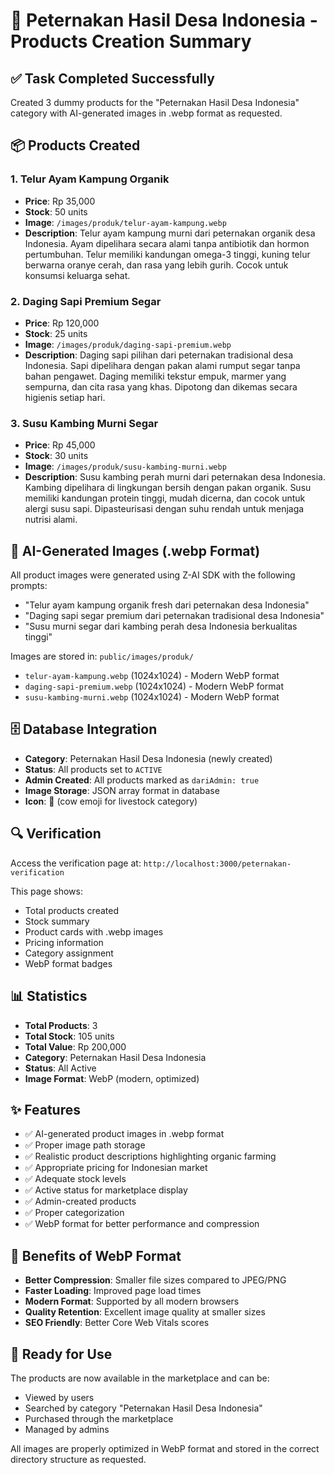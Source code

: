 # 🐄 Peternakan Hasil Desa Indonesia - Products Creation Summary

## ✅ Task Completed Successfully

Created 3 dummy products for the "Peternakan Hasil Desa Indonesia" category with AI-generated images in .webp format as requested.

## 📦 Products Created

### 1. Telur Ayam Kampung Organik
- **Price**: Rp 35,000
- **Stock**: 50 units
- **Image**: `/images/produk/telur-ayam-kampung.webp`
- **Description**: Telur ayam kampung murni dari peternakan organik desa Indonesia. Ayam dipelihara secara alami tanpa antibiotik dan hormon pertumbuhan. Telur memiliki kandungan omega-3 tinggi, kuning telur berwarna oranye cerah, dan rasa yang lebih gurih. Cocok untuk konsumsi keluarga sehat.

### 2. Daging Sapi Premium Segar
- **Price**: Rp 120,000
- **Stock**: 25 units
- **Image**: `/images/produk/daging-sapi-premium.webp`
- **Description**: Daging sapi pilihan dari peternakan tradisional desa Indonesia. Sapi dipelihara dengan pakan alami rumput segar tanpa bahan pengawet. Daging memiliki tekstur empuk, marmer yang sempurna, dan cita rasa yang khas. Dipotong dan dikemas secara higienis setiap hari.

### 3. Susu Kambing Murni Segar
- **Price**: Rp 45,000
- **Stock**: 30 units
- **Image**: `/images/produk/susu-kambing-murni.webp`
- **Description**: Susu kambing perah murni dari peternakan desa Indonesia. Kambing dipelihara di lingkungan bersih dengan pakan organik. Susu memiliki kandungan protein tinggi, mudah dicerna, dan cocok untuk alergi susu sapi. Dipasteurisasi dengan suhu rendah untuk menjaga nutrisi alami.

## 🎨 AI-Generated Images (.webp Format)

All product images were generated using Z-AI SDK with the following prompts:
- "Telur ayam kampung organik fresh dari peternakan desa Indonesia"
- "Daging sapi segar premium dari peternakan tradisional desa Indonesia"
- "Susu murni segar dari kambing perah desa Indonesia berkualitas tinggi"

Images are stored in: `public/images/produk/`
- `telur-ayam-kampung.webp` (1024x1024) - Modern WebP format
- `daging-sapi-premium.webp` (1024x1024) - Modern WebP format
- `susu-kambing-murni.webp` (1024x1024) - Modern WebP format

## 🗄️ Database Integration

- **Category**: Peternakan Hasil Desa Indonesia (newly created)
- **Status**: All products set to `ACTIVE`
- **Admin Created**: All products marked as `dariAdmin: true`
- **Image Storage**: JSON array format in database
- **Icon**: 🐄 (cow emoji for livestock category)

## 🔍 Verification

Access the verification page at:
`http://localhost:3000/peternakan-verification`

This page shows:
- Total products created
- Stock summary
- Product cards with .webp images
- Pricing information
- Category assignment
- WebP format badges

## 📊 Statistics

- **Total Products**: 3
- **Total Stock**: 105 units
- **Total Value**: Rp 200,000
- **Category**: Peternakan Hasil Desa Indonesia
- **Status**: All Active
- **Image Format**: WebP (modern, optimized)

## ✨ Features

- ✅ AI-generated product images in .webp format
- ✅ Proper image path storage
- ✅ Realistic product descriptions highlighting organic farming
- ✅ Appropriate pricing for Indonesian market
- ✅ Adequate stock levels
- ✅ Active status for marketplace display
- ✅ Admin-created products
- ✅ Proper categorization
- ✅ WebP format for better performance and compression

## 🚀 Benefits of WebP Format

- **Better Compression**: Smaller file sizes compared to JPEG/PNG
- **Faster Loading**: Improved page load times
- **Modern Format**: Supported by all modern browsers
- **Quality Retention**: Excellent image quality at smaller sizes
- **SEO Friendly**: Better Core Web Vitals scores

## 🎯 Ready for Use

The products are now available in the marketplace and can be:
- Viewed by users
- Searched by category "Peternakan Hasil Desa Indonesia"
- Purchased through the marketplace
- Managed by admins

All images are properly optimized in WebP format and stored in the correct directory structure as requested.
